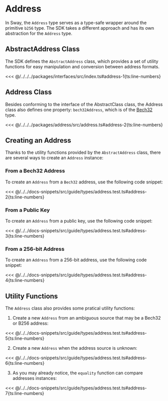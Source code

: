 # Address

In Sway, the `Address` type serves as a type-safe wrapper around the primitive `b256` type. The SDK takes a different approach and has its own abstraction for the `Address` type.

## AbstractAddress Class

The SDK defines the `AbstractAddress` class, which provides a set of utility functions for easy manipulation and conversion between address formats.

<<< @/../../../packages/interfaces/src/index.ts#address-1{ts:line-numbers}

## Address Class

Besides conforming to the interface of the AbstractClass class, the Address class also defines one property: `bech32Address`, which is of the [Bech32](./bech32.md) type.

<<< @/../../../packages/address/src/address.ts#address-2{ts:line-numbers}

## Creating an Address

Thanks to the utility functions provided by the `AbstractAddress` class, there are several ways to create an `Address` instance:

### From a Bech32 Address

To create an `Address` from a `Bech32` address, use the following code snippet:

<<< @/../../docs-snippets/src/guide/types/address.test.ts#address-2{ts:line-numbers}

### From a Public Key

To create an `Address` from a public key, use the following code snippet:

<<< @/../../docs-snippets/src/guide/types/address.test.ts#address-3{ts:line-numbers}

### From a 256-bit Address

To create an `Address` from a 256-bit address, use the following code snippet:

<<< @/../../docs-snippets/src/guide/types/address.test.ts#address-4{ts:line-numbers}

## Utility Functions

The `Address` class also provides some pratical utility functions:

1. Create a new `Address` from an ambiguous source that may be a Bech32 or B256 address:

<<< @/../../docs-snippets/src/guide/types/address.test.ts#address-5{ts:line-numbers}

2. Create a new `Address` when the address source is unknown:

<<< @/../../docs-snippets/src/guide/types/address.test.ts#address-6{ts:line-numbers}

3. As you may already notice, the `equality` function can compare addresses instances:

<<< @/../../docs-snippets/src/guide/types/address.test.ts#address-7{ts:line-numbers}
